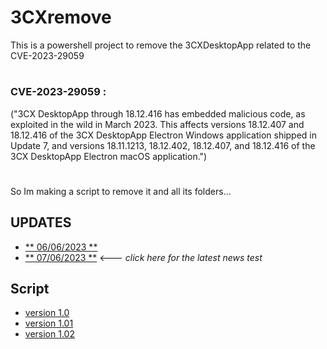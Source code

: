 # 3CXremove
This is a powershell project to remove the 3CXDesktopApp related to the CVE-2023-29059
#
### CVE-2023-29059 :
("3CX DesktopApp through 18.12.416 has embedded malicious code, as exploited in the wild in March 2023. This affects versions 18.12.407 and 18.12.416 of the 3CX DesktopApp Electron Windows application shipped in Update 7, and versions 18.11.1213, 18.12.402, 18.12.407, and 18.12.416 of the 3CX DesktopApp Electron macOS application.")
#
So Im making a script to remove it and all its folders...

## UPDATES

* [** 06/06/2023 **](Updates/06\06\2023.md) 
* [** 07/06/2023 **](Updates/07\06\2023.md) <--- $click$ $here$ $for$ $the$ $latest$ $news$
$test$
## Script

* [version 1.0](Updates/code/07\06\2023/v1.0.ps1)
* [version 1.01](Updates/code/07\06\2023/v1.01.ps1)
* [version 1.02](Updates/code/07\06\2023/v1.02.ps1)
